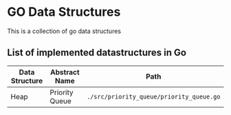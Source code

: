 # GO Data Structures

This is a collection of go data structures

## List of implemented datastructures in Go

|Data Structure|Abstract Name|Path|
|----|------|-----|
|Heap|Priority Queue| `./src/priority_queue/priority_queue.go`|
